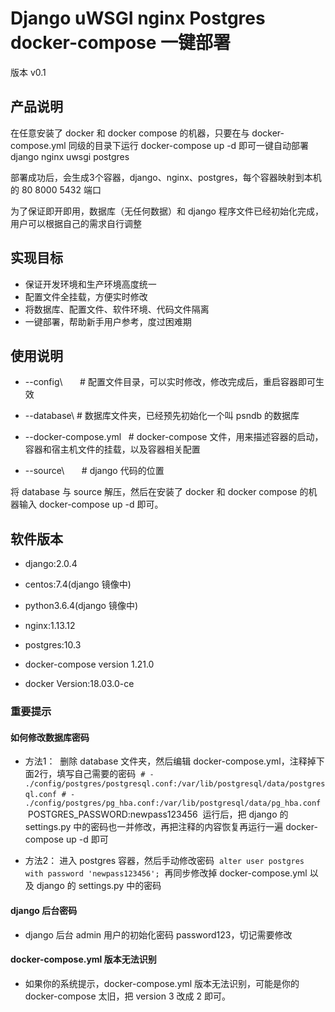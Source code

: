 # Django uWSGI nginx Postgres docker-compose 一键部署

版本 v0.1


## 产品说明

在任意安装了 docker 和 docker compose 的机器，只要在与
docker-compose.yml 同级的目录下运行 docker-compose up -d
即可一键自动部署 django nginx uwsgi postgres

部署成功后，会生成3个容器，django、nginx、postgres，每个容器映射到本机的 80 8000 5432 端口

为了保证即开即用，数据库（无任何数据）和 django 程序文件已经初始化完成，用户可以根据自己的需求自行调整



## 实现目标

- 保证开发环境和生产环境高度统一
- 配置文件全挂载，方便实时修改
- 将数据库、配置文件、软件环境、代码文件隔离
- 一键部署，帮助新手用户参考，度过困难期



## 使用说明

- --config\       # 配置文件目录，可以实时修改，修改完成后，重启容器即可生效

- --database\     # 数据库文件夹，已经预先初始化一个叫 psndb 的数据库

- --docker-compose.yml    # docker-compose 文件，用来描述容器的启动，容器和宿主机文件的挂载，以及容器相关配置

- --source\       # django 代码的位置

将 database 与 source 解压，然后在安装了 docker 和 docker compose 的机器输入 docker-compose up -d 即可。



## 软件版本

- django:2.0.4

- centos:7.4(django 镜像中)

- python3.6.4(django 镜像中)

- nginx:1.13.12

- postgres:10.3

- docker-compose version 1.21.0

- docker Version:18.03.0-ce



### 重要提示

#### 如何修改数据库密码
- 方法1：
  删除 database 文件夹，然后编辑 docker-compose.yml，注释掉下面2行，填写自己需要的密码
  `# - ./config/postgres/postgresql.conf:/var/lib/postgresql/data/postgresql.conf`
  `# - ./config/postgres/pg_hba.conf:/var/lib/postgresql/data/pg_hba.conf`
  POSTGRES_PASSWORD:newpass123456
  运行后，把 django 的 settings.py 中的密码也一并修改，再把注释的内容恢复再运行一遍 docker-compose up -d 即可

- 方法2：
  进入 postgres 容器，然后手动修改密码
  `alter user postgres with password 'newpass123456';`
  再同步修改掉 docker-compose.yml 以及 django 的 settings.py 中的密码

#### django 后台密码
- django 后台 admin 用户的初始化密码 password123，切记需要修改

#### docker-compose.yml 版本无法识别
- 如果你的系统提示，docker-compose.yml 版本无法识别，可能是你的 docker-compose 太旧，把 version 3 改成 2 即可。





